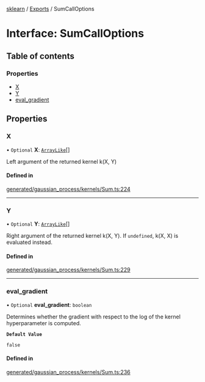 [sklearn](../readme.md) / [Exports](../modules.md) / SumCallOptions

# Interface: SumCallOptions

## Table of contents

### Properties

- [X](SumCallOptions.md#x)
- [Y](SumCallOptions.md#y)
- [eval\_gradient](SumCallOptions.md#eval_gradient)

## Properties

### X

• `Optional` **X**: [`ArrayLike`](../modules.md#arraylike)[]

Left argument of the returned kernel k(X, Y)

#### Defined in

[generated/gaussian_process/kernels/Sum.ts:224](https://github.com/transitive-bullshit/scikit-learn-ts/blob/367336a/packages/sklearn/src/generated/gaussian_process/kernels/Sum.ts#L224)

___

### Y

• `Optional` **Y**: [`ArrayLike`](../modules.md#arraylike)[]

Right argument of the returned kernel k(X, Y). If `undefined`, k(X, X) is evaluated instead.

#### Defined in

[generated/gaussian_process/kernels/Sum.ts:229](https://github.com/transitive-bullshit/scikit-learn-ts/blob/367336a/packages/sklearn/src/generated/gaussian_process/kernels/Sum.ts#L229)

___

### eval\_gradient

• `Optional` **eval\_gradient**: `boolean`

Determines whether the gradient with respect to the log of the kernel hyperparameter is computed.

**`Default Value`**

`false`

#### Defined in

[generated/gaussian_process/kernels/Sum.ts:236](https://github.com/transitive-bullshit/scikit-learn-ts/blob/367336a/packages/sklearn/src/generated/gaussian_process/kernels/Sum.ts#L236)
